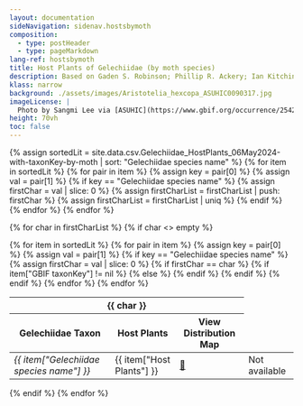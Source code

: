 ```yaml
---
layout: documentation
sideNavigation: sidenav.hostsbymoth
composition:
  - type: postHeader
  - type: pageMarkdown
lang-ref: hostsbymoth
title: Host Plants of Gelechiidae (by moth species)
description: Based on Gaden S. Robinson; Phillip R. Ackery; Ian Kitching; George W Beccaloni; Luis M. Hernández (2023). HOSTS - a Database of the World's Lepidopteran Hostplants [Data set]. Natural History Museum. https://doi.org/10.5519/havt50xw
klass: narrow
background: ./assets/images/Aristotelia_hexcopa_ASUHIC0090317.jpg
imageLicense: |
  Photo by Sangmi Lee via [ASUHIC](https://www.gbif.org/occurrence/2542961803)
height: 70vh
toc: false
---
```


{% assign sortedLit = site.data.csv.Gelechiidae_HostPlants_06May2024-with-taxonKey-by-moth | sort: "Gelechiidae species name" %}
{% for item in sortedLit %}
{% for pair in item %}
{% assign key = pair[0] %}
{% assign val = pair[1] %}
{% if key == "Gelechiidae species name" %}
{% assign firstChar = val | slice: 0 %}
{% assign firstCharList = firstCharList | push: firstChar %}
{% assign firstCharList = firstCharList | uniq %}
{% endif %}
{% endfor %}
{% endfor %}

{% for char in firstCharList %}
{% if char <> empty %}

<div class="overflow-auto table is-narrow" markdown="block">
<table class="table is-narrow is-striped is-hoverable is-fullwidth">
<thead>
<tr>
<th class="has-text-centered" colspan="3" id="{{ char }}">{{ char }}</th>
</tr>
<tr>
<th class="has-text-centered">Gelechiidae Taxon</th>
<th>Host Plants</th>
<th>View Distribution Map</th>
</tr>
</thead>
<tbody>
{% for item in sortedLit %}
{% for pair in item %}
{% assign key = pair[0] %}
{% assign val = pair[1] %}
{% if key == "Gelechiidae species name" %}
{% assign firstChar = val | slice: 0 %}
{% if firstChar == char %}
<tr>
  <td><em>{{ item["Gelechiidae species name"] }}</em></td>
  <td>{{ item["Host Plants"] }}</td>
  {% if item["GBIF taxonKey"] != nil %}
  <td><a href="../hosts/?taxonKey={{ item['GBIF taxonKey'] }}" target="_blank">🔗</a></td>
  {% else %}
  <td>Not available</td>
  {% endif %}
</tr>
 {% endif %}
 {% endif %}
 {% endfor %}
 {% endfor %}
 </tbody>
 </table>
 </div>
 {% endif %}
 {% endfor %}

